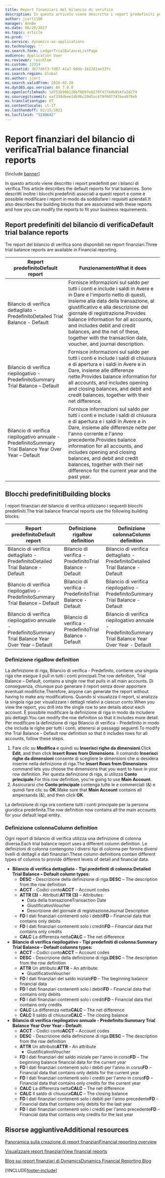 ```yaml
---
title: Report finanziari del bilancio di verifica
description: In questo articolo viene descritto i report predefiniti per i bilanci di verifica. Sono descritti inoltre i blocchi predefiniti associati a questi report e come è possibile modificare i report in modo da soddisfare i requisiti aziendali.
author: jcart1106
manager: AnnBe
ms.date: 06/20/2017
ms.topic: article
ms.prod: ''
ms.service: dynamics-ax-applications
ms.technology: ''
ms.search.form: LedgerTrialBalanceListPage
audience: Application User
ms.reviewer: roschlom
ms.custom: 12314
ms.assetid: 3b77d6f3-fd07-41a7-9ddb-1b22d1ae33fc
ms.search.region: Global
ms.author: jcart
ms.search.validFrom: 2016-02-28
ms.dyn365.ops.version: AX 7.0.0
ms.openlocfilehash: 1d753b99b126bf8097e8270f4774db854fa2d279
ms.sourcegitcommit: eaf330dbee1db96c20d5ac479f007747bea079eb
ms.translationtype: HT
ms.contentlocale: it-IT
ms.lasthandoff: 02/15/2021
ms.locfileid: "5240642"
---
```

# <a name="trial-balance-financial-reports"></a><span data-ttu-id="a30dc-104">Report finanziari del bilancio di verifica</span><span class="sxs-lookup"><span data-stu-id="a30dc-104">Trial balance financial reports</span></span>

[!include [banner](../includes/banner.md)]

<span data-ttu-id="a30dc-105">In questo articolo viene descritto i report predefiniti per i bilanci di verifica.</span><span class="sxs-lookup"><span data-stu-id="a30dc-105">This article describes the default reports for trial balances.</span></span> <span data-ttu-id="a30dc-106">Sono descritti inoltre i blocchi predefiniti associati a questi report e come è possibile modificare i report in modo da soddisfare i requisiti aziendali.</span><span class="sxs-lookup"><span data-stu-id="a30dc-106">It also describes the building blocks that are associated with these reports and how you can modify the reports to fit your business requirements.</span></span> 

<a name="default-trial-balance-reports"></a><span data-ttu-id="a30dc-107">Report predefiniti del bilancio di verifica</span><span class="sxs-lookup"><span data-stu-id="a30dc-107">Default trial balance reports</span></span>
-----------------------------

<span data-ttu-id="a30dc-108">Tre report del bilancio di verifica sono disponibili nei report finanziari.</span><span class="sxs-lookup"><span data-stu-id="a30dc-108">Three trial balance reports are available in Financial reporting.</span></span>

| <span data-ttu-id="a30dc-109">Report predefinito</span><span class="sxs-lookup"><span data-stu-id="a30dc-109">Default report</span></span>                                 | <span data-ttu-id="a30dc-110">Funzionamento</span><span class="sxs-lookup"><span data-stu-id="a30dc-110">What it does</span></span>                                                                                                                                                                                        |
|------------------------------------------------|-----------------------------------------------------------------------------------------------------------------------------------------------------------------------------------------------------|
| <span data-ttu-id="a30dc-111">Bilancio di verifica dettagliato - Predefinito</span><span class="sxs-lookup"><span data-stu-id="a30dc-111">Detailed Trial Balance - Default</span></span>               | <span data-ttu-id="a30dc-112">Fornisce informazioni sul saldo per tutti i conti e include i saldi in Avere e in Dare e l'importo netto di questi, insieme alla data della transazione, al giustificativo e alla descrizione del giornale di registrazione.</span><span class="sxs-lookup"><span data-stu-id="a30dc-112">Provides balance information for all accounts, and includes debit and credit balances, and the net of these, together with the transaction date, voucher, and journal description.</span></span>                  |
| <span data-ttu-id="a30dc-113">Bilancio di verifica riepilogativo - Predefinito</span><span class="sxs-lookup"><span data-stu-id="a30dc-113">Summary Trial Balance – Default</span></span>                | <span data-ttu-id="a30dc-114">Fornisce informazioni sul saldo per tutti i conti e include i saldi di chiusura e di apertura e i saldi in Avere e in Dare, insieme alle differenze nette.</span><span class="sxs-lookup"><span data-stu-id="a30dc-114">Provides balance information for all accounts, and includes opening and closing balances, and debit and credit balances, together with their net difference.</span></span>                                        |
| <span data-ttu-id="a30dc-115">Bilancio di verifica riepilogativo annuale - Predefinito</span><span class="sxs-lookup"><span data-stu-id="a30dc-115">Summary Trial Balance Year Over Year – Default</span></span> | <span data-ttu-id="a30dc-116">Fornisce informazioni sul saldo per tutti i conti e include i saldi di chiusura e di apertura e i saldi in Avere e in Dare, insieme alle differenze nette per l'anno corrente e l'anno precedente.</span><span class="sxs-lookup"><span data-stu-id="a30dc-116">Provides balance information for all accounts, and includes opening and closing balances, and debit and credit balances, together with their net difference for the current year and the past year.</span></span> |

## <a name="building-blocks"></a><span data-ttu-id="a30dc-117">Blocchi predefiniti</span><span class="sxs-lookup"><span data-stu-id="a30dc-117">Building blocks</span></span>
<span data-ttu-id="a30dc-118">I report finanziari del bilancio di verifica utilizzano i seguenti blocchi predefiniti.</span><span class="sxs-lookup"><span data-stu-id="a30dc-118">The trial balance financial reports use the following building blocks.</span></span>

| <span data-ttu-id="a30dc-119">Report predefinito</span><span class="sxs-lookup"><span data-stu-id="a30dc-119">Default report</span></span>                                 | <span data-ttu-id="a30dc-120">Definizione riga</span><span class="sxs-lookup"><span data-stu-id="a30dc-120">Row definition</span></span>          | <span data-ttu-id="a30dc-121">Definizione colonna</span><span class="sxs-lookup"><span data-stu-id="a30dc-121">Column definition</span></span>                              |
|------------------------------------------------|-------------------------|------------------------------------------------|
| <span data-ttu-id="a30dc-122">Bilancio di verifica dettagliato - Predefinito</span><span class="sxs-lookup"><span data-stu-id="a30dc-122">Detailed Trial Balance - Default</span></span>               | <span data-ttu-id="a30dc-123">Bilancio di verifica - Predefinito</span><span class="sxs-lookup"><span data-stu-id="a30dc-123">Trial Balance - Default</span></span> | <span data-ttu-id="a30dc-124">Bilancio di verifica dettagliato - Predefinito</span><span class="sxs-lookup"><span data-stu-id="a30dc-124">Detailed Trial Balance - Default</span></span>               |
| <span data-ttu-id="a30dc-125">Bilancio di verifica riepilogativo - Predefinito</span><span class="sxs-lookup"><span data-stu-id="a30dc-125">Summary Trial Balance – Default</span></span>                | <span data-ttu-id="a30dc-126">Bilancio di verifica - Predefinito</span><span class="sxs-lookup"><span data-stu-id="a30dc-126">Trial Balance - Default</span></span> | <span data-ttu-id="a30dc-127">Bilancio di verifica riepilogativo - Predefinito</span><span class="sxs-lookup"><span data-stu-id="a30dc-127">Summary Trial Balance - Default</span></span>                |
| <span data-ttu-id="a30dc-128">Bilancio di verifica riepilogativo annuale - Predefinito</span><span class="sxs-lookup"><span data-stu-id="a30dc-128">Summary Trial Balance Year Over Year – Default</span></span> | <span data-ttu-id="a30dc-129">Bilancio di verifica - Predefinito</span><span class="sxs-lookup"><span data-stu-id="a30dc-129">Trial Balance - Default</span></span> | <span data-ttu-id="a30dc-130">Bilancio di verifica riepilogativo annuale - Predefinito</span><span class="sxs-lookup"><span data-stu-id="a30dc-130">Summary Trial Balance Year Over Year - Default</span></span> |

### <a name="row-definition"></a><span data-ttu-id="a30dc-131">Definizione riga</span><span class="sxs-lookup"><span data-stu-id="a30dc-131">Row definition</span></span>

<span data-ttu-id="a30dc-132">La definizione di riga, Bilancio di verifica - Predefinito, contiene una singola riga che esegue il pull in tutti i conti principali.</span><span class="sxs-lookup"><span data-stu-id="a30dc-132">The row definition, Trial Balance – Default, contains a single row that pulls in all main accounts.</span></span> <span data-ttu-id="a30dc-133">Di conseguenza, chiunque può generare il report senza dover apportare eventuali modifiche.</span><span class="sxs-lookup"><span data-stu-id="a30dc-133">Therefore, anyone can generate the report without having to make any modifications.</span></span> <span data-ttu-id="a30dc-134">Quando si visualizza il report, si analizza la singola riga per visualizzare i dettagli relativi a ciascun conto.</span><span class="sxs-lookup"><span data-stu-id="a30dc-134">When you view the report, you drill into the single row to see details about each account.</span></span> <span data-ttu-id="a30dc-135">È possibile modificare la definizione di riga in modo da includere più dettagli.</span><span class="sxs-lookup"><span data-stu-id="a30dc-135">You can modify the row definition so that it includes more detail.</span></span> <span data-ttu-id="a30dc-136">Per modificare la definizione di riga Bilancio di verifica - Predefinito in modo che includa le righe per tutti i conti, attenersi ai passaggi seguenti.</span><span class="sxs-lookup"><span data-stu-id="a30dc-136">To modify the Trial Balance – Default row definition so that it includes rows for all accounts, follow these steps.</span></span>

1.  <span data-ttu-id="a30dc-137">Fare clic su **Modifica** e quindi su **Inserisci righe da dimensioni**.</span><span class="sxs-lookup"><span data-stu-id="a30dc-137">Click **Edit**, and then click **Insert Rows from Dimensions**.</span></span> <span data-ttu-id="a30dc-138">Il comando **Inserisci righe da dimensioni** consente di scegliere le dimensioni che si desidera inserire nella definizione di riga.</span><span class="sxs-lookup"><span data-stu-id="a30dc-138">The **Insert Rows from Dimensions** command lets you choose the dimensions that you want to have in your row definition.</span></span> <span data-ttu-id="a30dc-139">Per questa definizione di riga, si utilizza **Conto principale**.</span><span class="sxs-lookup"><span data-stu-id="a30dc-139">For this row definition, you're going to use **Main Account**.</span></span>
2.  <span data-ttu-id="a30dc-140">Assicurarsi che **Conto principale** contenga tutte le e commerciali (&) e quindi fare clic su **OK**.</span><span class="sxs-lookup"><span data-stu-id="a30dc-140">Make sure that **Main Account** contains all ampersands (&), and then click **OK**.</span></span>

<span data-ttu-id="a30dc-141">La definizione di riga ora contiene tutti i conti principale per la persona giuridica predefinita.</span><span class="sxs-lookup"><span data-stu-id="a30dc-141">The row definition now contains all the main accounts for your default legal entity.</span></span>

### <a name="column-definition"></a><span data-ttu-id="a30dc-142">Definizione colonna</span><span class="sxs-lookup"><span data-stu-id="a30dc-142">Column definition</span></span>

<span data-ttu-id="a30dc-143">Ogni report di bilancio di verifica utilizza una definizione di colonna diversa.</span><span class="sxs-lookup"><span data-stu-id="a30dc-143">Each trial balance report uses a different column definition.</span></span> <span data-ttu-id="a30dc-144">Le definizioni di colonna contengono i diversi tipi di colonna per fornire diversi livelli di dettagli e dati finanziari.</span><span class="sxs-lookup"><span data-stu-id="a30dc-144">These column definitions contain different types of columns to provide different levels of detail and financial data.</span></span>

-   <span data-ttu-id="a30dc-145">**Bilancio di verifica dettagliato - Tipi predefiniti di colonna:**</span><span class="sxs-lookup"><span data-stu-id="a30dc-145">**Detailed Trial Balance – Default column types:**</span></span>
    -   <span data-ttu-id="a30dc-146">**DESC** - Descrizione della definizione di riga.</span><span class="sxs-lookup"><span data-stu-id="a30dc-146">**DESC** – The description from the row definition</span></span>
    -   <span data-ttu-id="a30dc-147">**ACCT** - Codici conto</span><span class="sxs-lookup"><span data-stu-id="a30dc-147">**ACCT** – Account codes</span></span>
    -   <span data-ttu-id="a30dc-148">**ATTR (3)** - Attributi:</span><span class="sxs-lookup"><span data-stu-id="a30dc-148">**ATTR (3)** – Attributes:</span></span>
        -   <span data-ttu-id="a30dc-149">Data della transazione</span><span class="sxs-lookup"><span data-stu-id="a30dc-149">Transaction Date</span></span>
        -   <span data-ttu-id="a30dc-150">Giustificativo</span><span class="sxs-lookup"><span data-stu-id="a30dc-150">Voucher</span></span>
        -   <span data-ttu-id="a30dc-151">Descrizione del giornale di registrazione</span><span class="sxs-lookup"><span data-stu-id="a30dc-151">Journal Description</span></span>
    -   <span data-ttu-id="a30dc-152">**FD** I dati finanziari contenenti solo i debiti</span><span class="sxs-lookup"><span data-stu-id="a30dc-152">**FD** – Financial data that contains only debits</span></span>
    -   <span data-ttu-id="a30dc-153">**FD** I dati finanziari contenenti solo i crediti</span><span class="sxs-lookup"><span data-stu-id="a30dc-153">**FD** – Financial data that contains only credits</span></span>
    -   <span data-ttu-id="a30dc-154">**CALC** La differenza netta</span><span class="sxs-lookup"><span data-stu-id="a30dc-154">**CALC** – The net difference</span></span>
-   <span data-ttu-id="a30dc-155">**Bilancio di verifica riepilogativo - Tipi predefiniti di colonna:**</span><span class="sxs-lookup"><span data-stu-id="a30dc-155">**Summary Trial Balance – Default columns types:**</span></span>
    -   <span data-ttu-id="a30dc-156">**ACCT** - Codici conto</span><span class="sxs-lookup"><span data-stu-id="a30dc-156">**ACCT** – Account codes</span></span>
    -   <span data-ttu-id="a30dc-157">**DESC** - Descrizione della definizione di riga.</span><span class="sxs-lookup"><span data-stu-id="a30dc-157">**DESC** – The description from the row definition</span></span>
    -   <span data-ttu-id="a30dc-158">**ATTR** Un attributo:</span><span class="sxs-lookup"><span data-stu-id="a30dc-158">**ATTR** – An attribute:</span></span>
        -   <span data-ttu-id="a30dc-159">Giustificativo</span><span class="sxs-lookup"><span data-stu-id="a30dc-159">Voucher</span></span>
    -   <span data-ttu-id="a30dc-160">**FD** I dati finanziari del saldo iniziale</span><span class="sxs-lookup"><span data-stu-id="a30dc-160">**FD** – The beginning balance financial data</span></span>
    -   <span data-ttu-id="a30dc-161">**FD** I dati finanziari contenenti solo i debiti</span><span class="sxs-lookup"><span data-stu-id="a30dc-161">**FD** – Financial data that contains only debits</span></span>
    -   <span data-ttu-id="a30dc-162">**FD** I dati finanziari contenenti solo i crediti</span><span class="sxs-lookup"><span data-stu-id="a30dc-162">**FD** – Financial data that contains only credits</span></span>
    -   <span data-ttu-id="a30dc-163">**CALC** La differenza netta</span><span class="sxs-lookup"><span data-stu-id="a30dc-163">**CALC** – The net difference</span></span>
    -   <span data-ttu-id="a30dc-164">**CALC** Il saldo di chiusura</span><span class="sxs-lookup"><span data-stu-id="a30dc-164">**CALC** – The closing balance</span></span>
-   <span data-ttu-id="a30dc-165">**Bilancio di verifica riepilogativo annuale - Predefinito:**</span><span class="sxs-lookup"><span data-stu-id="a30dc-165">**Summary Trial Balance Year Over Year – Default:**</span></span>
    -   <span data-ttu-id="a30dc-166">**ACCT** - Codici conto</span><span class="sxs-lookup"><span data-stu-id="a30dc-166">**ACCT** – Account codes</span></span>
    -   <span data-ttu-id="a30dc-167">**DESC** - Descrizione della definizione di riga.</span><span class="sxs-lookup"><span data-stu-id="a30dc-167">**DESC** – The description from the row definition</span></span>
    -   <span data-ttu-id="a30dc-168">**ATTR** Un attributo</span><span class="sxs-lookup"><span data-stu-id="a30dc-168">**ATTR** – An attribute</span></span>
        -   <span data-ttu-id="a30dc-169">Giustificativo</span><span class="sxs-lookup"><span data-stu-id="a30dc-169">Voucher</span></span>
    -   <span data-ttu-id="a30dc-170">**FD** I dati finanziari del saldo iniziale per l'anno in corso</span><span class="sxs-lookup"><span data-stu-id="a30dc-170">**FD** – The beginning balance financial data for the current year</span></span>
    -   <span data-ttu-id="a30dc-171">**FD** I dati finanziari contenenti solo i debiti per l'anno in corso</span><span class="sxs-lookup"><span data-stu-id="a30dc-171">**FD** – Financial data that contains only debits for the current year</span></span>
    -   <span data-ttu-id="a30dc-172">**FD** I dati finanziari contenenti solo i crediti per l'anno in corso</span><span class="sxs-lookup"><span data-stu-id="a30dc-172">**FD** – Financial data that contains only credits for the current year</span></span>
    -   <span data-ttu-id="a30dc-173">**CALC** La differenza netta</span><span class="sxs-lookup"><span data-stu-id="a30dc-173">**CALC** – The net difference</span></span>
    -   <span data-ttu-id="a30dc-174">**CALC** Il saldo di chiusura</span><span class="sxs-lookup"><span data-stu-id="a30dc-174">**CALC** – The closing balance</span></span>
    -   <span data-ttu-id="a30dc-175">**FD** I dati finanziari contenenti solo i debiti per l'anno precedente</span><span class="sxs-lookup"><span data-stu-id="a30dc-175">**FD** – Financial data that contains only debits for the last year</span></span>
    -   <span data-ttu-id="a30dc-176">**FD** I dati finanziari contenenti solo i crediti per l'anno precedente</span><span class="sxs-lookup"><span data-stu-id="a30dc-176">**FD** – Financial data that contains only credits for the last year</span></span>



<a name="additional-resources"></a><span data-ttu-id="a30dc-177">Risorse aggiuntive</span><span class="sxs-lookup"><span data-stu-id="a30dc-177">Additional resources</span></span>
--------

[<span data-ttu-id="a30dc-178">Panoramica sulla creazione di report finanziari</span><span class="sxs-lookup"><span data-stu-id="a30dc-178">Financial reporting overview</span></span>](financial-reporting-getting-started.md)

[<span data-ttu-id="a30dc-179">Visualizzare report finanziari</span><span class="sxs-lookup"><span data-stu-id="a30dc-179">View financial reports</span></span>](view-financial-reports.md)

[<span data-ttu-id="a30dc-180">Blog sui report finanziari di Dynamics</span><span class="sxs-lookup"><span data-stu-id="a30dc-180">Dynamics Financial Reporting Blog</span></span>](https://blogs.msdn.com/b/dynamics_financial_reporting/)





[!INCLUDE[footer-include](../../includes/footer-banner.md)]